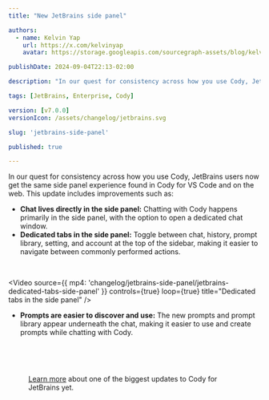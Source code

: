 ```yaml
---
title: "New JetBrains side panel"

authors:
  - name: Kelvin Yap
    url: https://x.com/kelvinyap
    avatar: https://storage.googleapis.com/sourcegraph-assets/blog/kelvin_avatar.png

publishDate: 2024-09-04T22:13-02:00

description: "In our quest for consistency across how you use Cody, JetBrains users now get the same side panel experience found in Cody for VS Code and on the web. Chat lives in the side panel, there are now dedicated tabs for easier navigation, and prompts are now easier to discover and use."

tags: [JetBrains, Enterprise, Cody]

version: [v7.0.0]
versionIcon: /assets/changelog/jetbrains.svg

slug: 'jetbrains-side-panel'

published: true

---
```


In our quest for consistency across how you use Cody, JetBrains users now get the same side panel experience found in Cody for VS Code and on the web. This update includes improvements such as:

- **Chat lives directly in the side panel:** Chatting with Cody happens primarily in the side panel, with the option to open a dedicated chat window.
- **Dedicated tabs in the side panel:** Toggle between chat, history, prompt library, setting, and account at the top of the sidebar, making it easier to navigate between commonly performed actions.
<br />

<Video
  source={{
    mp4: 'changelog/jetbrains-side-panel/jetbrains-dedicated-tabs-side-panel'
  }}
  controls={true}
  loop={true}
  title="Dedicated tabs in the side panel"
/>
<br />

- **Prompts are easier to discover and use:** The new prompts and prompt library appear underneath the chat, making it easier to use and create prompts while chatting with Cody.
<br />
<Figure
  src="https://storage.googleapis.com/sourcegraph-assets/changelog/jetbrains-side-panel/jb-prompt-discovery.png"
  alt="Prompts appear underneath chats in Cody"
/>
<br />

[Learn more](https://sourcegraph.com/blog/cody-for-jetbrains-v7.0.0-now-available) about one of the biggest updates to Cody for JetBrains yet.
